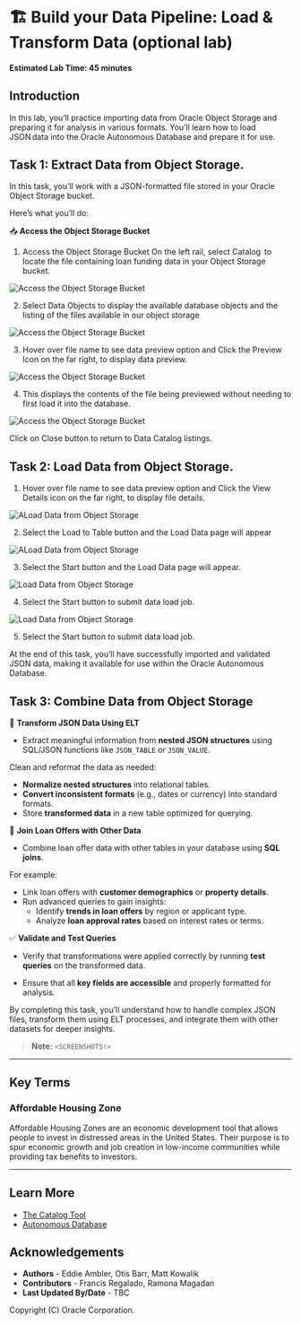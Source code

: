 # 🏗️ Build your Data Pipeline: Load & Transform Data (optional lab)

#### Estimated Lab Time: 45 minutes

## Introduction

In this lab, you’ll practice importing data from Oracle Object Storage and preparing it for analysis in various formats. You’ll learn how to load JSON data into the Oracle Autonomous Database and prepare it for use.

## Task 1: Extract Data from Object Storage.

In this task, you’ll work with a JSON-formatted file stored in your Oracle Object Storage bucket. 

Here’s what you’ll do:

📥 **Access the Object Storage Bucket**

  1.	Access the Object Storage Bucket 
  On the left rail, select Catalog  to locate the file containing loan funding data in your Object Storage bucket.
 
  ![Access the Object Storage Bucket](./images/task1-scrn-1.png "Cccess the Object Storage Bucket")

  2.  Select Data Objects to display the available database objects and the listing of the files available in our object storage
 
  ![Access the Object Storage Bucket](./images/task1-scrn-2.png "Cccess the Object Storage Bucket")

  3.	Hover over file name to see data preview option and Click the Preview Icon on the far right, to display data preview. 
 
  ![Access the Object Storage Bucket](./images/task1-scrn-3.png "Cccess the Object Storage Bucket")

  4.	This displays the contents of the file being previewed without needing to first load it into the database.   

  ![Access the Object Storage Bucket](./images/task1-scrn-4.png "Cccess the Object Storage Bucket")

  Click on Close button to return to Data Catalog listings. 
 
## Task 2: Load Data from Object Storage.

  1.	Hover over file name to see data preview option and Click the View Details icon  on the far right, to display file details. 

  ![ALoad Data from Object Storage](./images/task2-scrn-1.png "Load Data from Object Storage")

  2.	Select the Load to Table button and the Load Data page will appear 

  ![ALoad Data from Object Storage](./images/task2-scrn-2.png "Load Data from Object Storage")

  3.	Select the Start button and the Load Data page will appear.  

  ![Load Data from Object Storage](./images/task2-scrn-3.png "Load Data from Object Storage")

  4.	Select the Start button to submit data load job.  

  ![Load Data from Object Storage](./images/task2-scrn-4.png "Load Data from Object Storage")

  5.	Select the Start button to submit data load job.  

  At the end of this task, you’ll have successfully imported and validated JSON data, making it available for use within the Oracle Autonomous Database.


## Task 3: Combine Data from Object Storage

🔄 **Transform JSON Data Using ELT**

* Extract meaningful information from **nested JSON structures** using SQL/JSON functions like `JSON_TABLE` or `JSON_VALUE`.

Clean and reformat the data as needed:

- **Normalize nested structures** into relational tables.
- **Convert inconsistent formats** (e.g., dates or currency) into standard formats.
- Store **transformed data** in a new table optimized for querying.

🔗 **Join Loan Offers with Other Data**

* Combine loan offer data with other tables in your database using **SQL joins**.

For example:

- Link loan offers with **customer demographics** or **property details**.
- Run advanced queries to gain insights:
  - Identify **trends in loan offers** by region or applicant type.
  - Analyze **loan approval rates** based on interest rates or terms.

✅ **Validate and Test Queries**

* Verify that transformations were applied correctly by running **test queries** on the transformed data.

* Ensure that all **key fields are accessible** and properly formatted for analysis.

By completing this task, you’ll understand how to handle complex JSON files, transform them using ELT processes, and integrate them with other datasets for deeper insights.

> **Note:** `<SCREENSHOTS!>`

<!--
* You’ll grab a CSV (comma-separated values) file from your Object Storage bucket—think of it like a simple spreadsheet.

* You’ll import this data into your database, so you can easily analyze home zone data right inside Oracle.

* Next, you’ll handle JSON files—these are more like structured text that show data in pairs of names and values.

* You’ll run an ETL (Extract, Transform, Load) process to clean or reformat that JSON data and get it ready for queries.

* Once it’s loaded, you can join it with other information in your database to see loan offers in a whole new light. -->

---

## Key Terms

### **Affordable Housing Zone**

Affordable Housing Zones are an economic development tool that allows people to invest in distressed areas in the United States. Their purpose is to spur economic growth and job creation in low-income communities while providing tax benefits to investors.

---

## Learn More

* [The Catalog Tool](https://docs.oracle.com/en/cloud/paas/autonomous-database/serverless/adbsb/catalog-entities.html)
* [Autonomous Database](https://docs.oracle.com/en/cloud/paas/autonomous-database/index.html)

## Acknowledgements

* **Authors** - Eddie Ambler, Otis Barr, Matt Kowalik
* **Contributors** - Francis Regalado, Ramona Magadan
* **Last Updated By/Date** - TBC

Copyright (C) Oracle Corporation.

